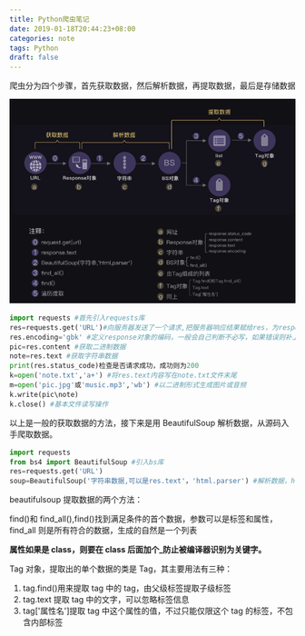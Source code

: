 ```yaml
---
title: Python爬虫笔记
date: 2019-01-18T20:44:23+08:00
categories: note
tags: Python
draft: false
---
```


爬虫分为四个步骤，首先获取数据，然后解析数据，再提取数据，最后是存储数据

<!--more-->

![](https://raw.githubusercontent.com/AthleticsNero/AthleticsNero.github.io/master/2019/01/18/pythonnote2/pic1.png)

```python
import requests #首先引入requests库
res=requests.get('URL')#向服务器发送了一个请求,把服务器响应结果赋给res，为response对象
res.encoding='gbk' #定义response对象的编码，一般会自己判断不必写，如果错误则补上正确的码表
pic=res.content #获取二进制数据
note=res.text #获取字符串数据
print(res.status_code)检查是否请求成功，成功则为200
k=open('note.txt','a+') #将res.text内容写在note.txt文件末尾
m=open('pic.jpg'或'music.mp3','wb') #以二进制形式生成图片或音频
k.write(pic\note)
k.close() #基本文件读写操作
```

以上是一般的获取数据的方法，接下来是用 BeautifulSoup 解析数据，从源码入手爬取数据。

```python
import requests
from bs4 import BeautifulSoup #引入bs库
res=requests.get('URL')
soup=BeautifulSoup('字符串数据,可以是res.text'，'html.parser') #解析数据，html.parser是解析器
```

beautifulsoup 提取数据的两个方法：

find()和 find_all(),find()找到满足条件的首个数据，参数可以是标签和属性，find_all 则是所有符合的数据，生成的自然是一个列表

**属性如果是 class，则要在 class 后面加个\_防止被编译器识别为关键字。**

Tag 对象，提取出的单个数据的类是 Tag，其主要用法有三种：

1. tag.find()用来提取 tag 中的 tag，由父级标签提取子级标签
2. tag.text 提取 tag 中的文字，可以忽略标签信息
3. tag['属性名']提取 tag 中这个属性的值，不过只能仅限这个 tag 的标签，不包含内部标签
